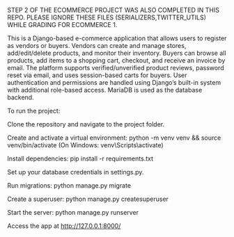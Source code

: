 STEP 2 OF THE ECOMMERCE PROJECT WAS ALSO COMPLETED IN THIS REPO. PLEASE IGNORE THESE FILES (SERIALIZERS,TWITTER_UTILS) WHILE GRADING FOR ECOMMERCE 1.


This is a Django-based e-commerce application that allows users to register as vendors or buyers. Vendors can create and manage stores, add/edit/delete products, and monitor their inventory. Buyers can browse all products, add items to a shopping cart, checkout, and receive an invoice by email.
The platform supports verified/unverified product reviews, password reset via email, and uses session-based carts for buyers. User authentication and permissions are handled using Django’s built-in system with additional role-based access. MariaDB is used as the database backend.

To run the project:

Clone the repository and navigate to the project folder.

Create and activate a virtual environment:
python -m venv venv && source venv/bin/activate
(On Windows: venv\Scripts\activate)

Install dependencies:
pip install -r requirements.txt

Set up your database credentials in settings.py.

Run migrations:
python manage.py migrate

Create a superuser:
python manage.py createsuperuser

Start the server:
python manage.py runserver

Access the app at http://127.0.0.1:8000/
